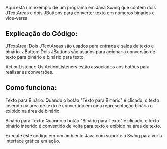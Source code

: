 Aqui está um exemplo de um programa em Java Swing que contém dois JTextAreas e dois JButtons para converter texto em números binários e vice-versa.

Explicação do Código:
---------------------
JTextArea: Dois JTextAreas são usados para entrada e saída de texto e binário.
JButton: Dois JButtons são usados para acionar a conversão de texto para binário e binário para texto.

ActionListener: Os ActionListeners estão associados aos botões para realizar as conversões.

Como funciona:
--------------
Texto para Binário: Quando o botão "Texto para Binário" é clicado, o texto inserido na área de texto é convertido em uma representação binária e exibido
na área de binário.

Binário para Texto: Quando o botão "Binário para Texto" é clicado, o texto binário inserido é convertido de volta para texto e exibido na área de texto.

Execute este código em um ambiente Java com suporte a Swing para ver a interface gráfica em ação.

